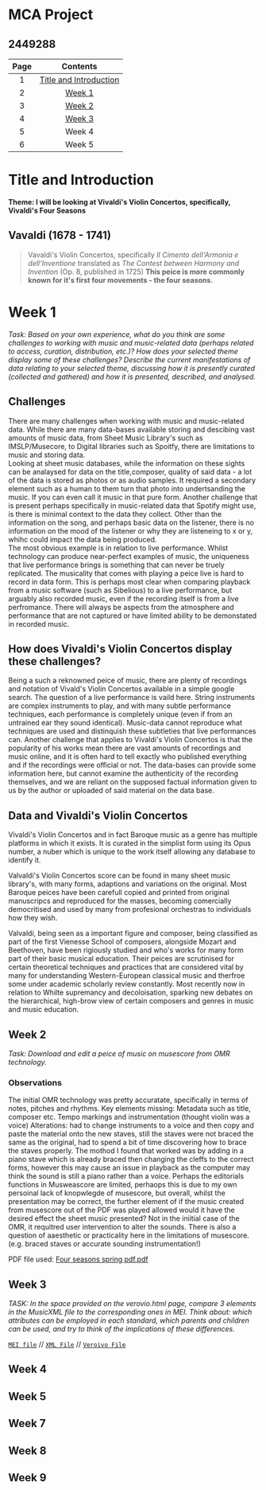 
# MCA Project
## 2449288

| Page | Contents |
| :---: | :------: |
| 1 | [Title and Introduction](https://github.com/2449288/MCA-2022/blob/master/README.md#title-and-introduction)|
| 2 | [Week 1](https://github.com/2449288/MCA-2022/blob/master/README.md#week-1) |
| 3 | [Week 2](https://2449288.github.io/MCA-2022/#week-2) |
| 4 | [Week 3](https://2449288.github.io/MCA-2022/#week-3) |
| 5 | Week 4 |
| 6 | Week 5 |

# **Title and Introduction**

**Theme:  I will be looking at Vivaldi's Violin Concertos, specifically, Vivaldi's Four Seasons**

## Vavaldi (1678 - 1741)
>Vavaldi's Violin Concertos, specifically _Il Cimento dell'Armonia e dell'Inventione_ translated as _The Contest between Harmony and Invention_ (Op. 8, published in 1725) **This peice is more commonly known for it's first four movements - the four seasons.**  


# Week 1
*Task: Based on your own experience, what do you think are some challenges to working with music and music-related data (perhaps related to access, curation, distribution, etc.)? 
How does your selected theme display some of these challenges? 
Describe the current manifestations of data relating to your selected theme, discussing how it is presently curated (collected and gathered) and how it is presented, described, and analysed.*
## Challenges
There are many challenges when working with music and music-related data.  While there are many data-bases available storing and descibing vast amounts of music data, from Sheet Music Library's such as IMSLP/Musecore, to Digital libraries such as Spoitfy, there are limitations to music and storing data.  
Looking at sheet music databases, while the information on these sights can be analaysed for data on the title,composer, quality of said data - a lot of the data is stored as photos or as audio samples.  It required a secondary element such as a human to them turn that photo into undertsanding the music.  If you can even call it music in that pure form. 
Another challenge that is present perhaps specifically in music-related data that Spotify might use, is there is minimal context to the data they collect. Other than the information on the song, and perhaps basic data on the listener, there is no information on the mood of the listener or why they are listeneing to x or y, whihc could impact the data being produced.  
The most obvious example is in relation to live performance. Whilst technology can produce near-perfect examples of music, the uniqueness that live performance brings is something that can never be truely replicated.  The musicality that comes with playing a peice live is hard to record in data form. This is perhaps most clear when comparing playback from a music software (such as Sibelious) to a live performance, but arguably also recorded music, even if the recording itself is from a live perfromance.  There will always be aspects from the atmosphere and performance that are not captured or have limited ability to be demonstated in recorded music. 

## How does Vivaldi's Violin Concertos display these challenges?
Being a such a reknowned peice of music, there are plenty of recordings and notation of Vivald's Violin Concertos available in a simple google search.  The question of a live performance is vaild here. String instruments are complex instruments to play, and with many subtle performance techniques, each performance is completely unique (even if from an untrained ear they sound identical).  Music-data cannot reproduce what techniques are used and distinquish these subtleties that live performances can. 
Another challenge that applies to Vivaldi's Violin Concertos is that the popularity of his works mean there are vast amounts of recordings and music online, and it is often hard to tell exactly who published everything and if the recordings were official or not.  The data-bases can provide some information here, but cannot examine the authenticity of the recording themselves, and we are reliant on the supposed factual information given to us by the author or uploaded of said material on the data base.

## Data and Vivaldi's Violin Concertos
Vivaldi's Violin Concertos and in fact Baroque music as a genre has multiple platforms in which it exists.  It is curated in the simplist form using its Opus number, a nuber which is unique to the work itself allowing any database to identify it.

Valvaldi's Violin Concertos score can be found in many sheet music library's, with many forms, adaptions and variations on the original. Most Baroque peices have been carefull copied and printed from original manuscripcs and reproduced for the masses, becoming comercially democritised and used by many from profesional orchestras to individuals how they wish.  

Valvaldi, being seen as a important figure and composer, being classified as part of the first Vienesse School of composers, alongside Mozart and Beethoven, have been rigiously studied and who's works for many form part of their basic musical education.  Their peices are scrutinised for certain theoretical techniques and practices that are considered vital by many for understanding Western-European classical music and therfroe some under academic scholarly review constantly.  Most recently now in relation to Whilte supremancy and decoloisation, sparking new debates on the hierarchical, high-brow view of certain composers and genres in music and music education.  

## Week 2 
*Task: Download and edit a peice of music on musescore from OMR technology.*

### Observations
The initial OMR technology was pretty accuratate, specifically in terms of notes, pitches and rhythms. 
Key elements missing: Metadata such as title, composer etc.  Tempo markings and instrumentation (thought violin was a voice) 
Alterations:  had to change instruments to a  voice and then copy and paste the material onto the new staves, still the staves were not braced the same as the original, had to spend a bit of time discovering how to brace the staves properly.  The mothod I found that worked was by adding in a piano stave which is already braced then changing the cleffs to the correct forms, however this may cause an issue in playback as the computer may think the sound is still a piano rather than a voice.  Perhaps the editorials functions in Musweascore are limited, perhaops this is due to  my own persoinal lack of knopwlegde of musescore, but overall, whilst the presentation may be correct, the further element of if the music created from musescore out of the PDF was played allowed would it have the desired effect the sheet music presented?  Not in the iniitial case of the OMR, it requitred user intervention to alter the sounds.  There is also a question of aaesthetic or practicality here in the limitations of musescore.  (e.g. braced staves or accurate sounding instrumentation!)

PDF file used: [Four seasons spring pdf.pdf](https://github.com/2449288/MCA-2022/files/9686016/Four.seasons.spring.pdf.pdf)


## Week 3
*TASK:  In the space provided on the verovio.html page, compare 3 elements in the MusicXML file to the corresponding ones in MEI. Think about: which attributes can be employed in each standard, which parents and children can be used, and try to think of the implications of these differences.* 

[`MEI file`](https://github.com/2449288/MCA-2022/blob/master/data/fourseasons.mei) // [`XML File`](https://github.com/2449288/MCA-2022/blob/master/data/four%20seasons.musicxml) //
[`Veroivo File`](https://github.com/2449288/MCA-2022/blob/master/verovio.html)


## Week 4




## Week 5




## Week 7



## Week 8




## Week 9 



